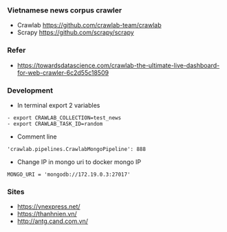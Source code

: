 ### Vietnamese news corpus crawler

- Crawlab https://github.com/crawlab-team/crawlab
- Scrapy https://github.com/scrapy/scrapy

### Refer

- https://towardsdatascience.com/crawlab-the-ultimate-live-dashboard-for-web-crawler-6c2d55c18509

### Development

- In terminal export 2 variables

```
- export CRAWLAB_COLLECTION=test_news
- export CRAWLAB_TASK_ID=random
```

- Comment line

```
'crawlab.pipelines.CrawlabMongoPipeline': 888
```

- Change IP in mongo uri to docker mongo IP

```
MONGO_URI = 'mongodb://172.19.0.3:27017'
```

### Sites

- https://vnexpress.net/
- https://thanhnien.vn/
- http://antg.cand.com.vn/
